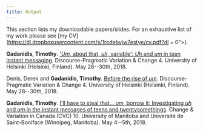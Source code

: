 ```yaml
---
title: Output
---
```


This section lists my downloadable papers/slides.  For an exhaustive list of my
work please see [my
CV](https://dl.dropboxusercontent.com/s/1rodebvjw7estye/cv.pdf?dl = 0">).

**Gadanidis, Timothy**. ['*Um*, about that, *uh*, variable': *Uh* and *um* in teen
instant messaging](pdf/dipvac4-gadanidis.pdf).  Discourse-Pragmatic Variation &
Change 4.  University of Helsinki (Helsinki, Finland).  May 28--30th, 2018.

Denis, Derek and **Gadanidis, Timothy**.  [Before the rise of
*um*](pdf/dipvac4-denisgadanidis.pdf). Discourse-Pragmatic Variation & Change 4.
University of Helsinki (Helsinki, Finland).  May 28--30th, 2018.

**Gadanidis, Timothy**.  [I'll have to steal that... *um*, borrow it:
Investigating *uh* and *um* in the instant messages of teens and
twentysomethings](pdf/cvc10.pdf). Change & Variation in Canada (CVC) 10.
University of Manitoba and Université de Saint-Boniface (Winnipeg, Manitoba).
May 4--5th, 2018.

